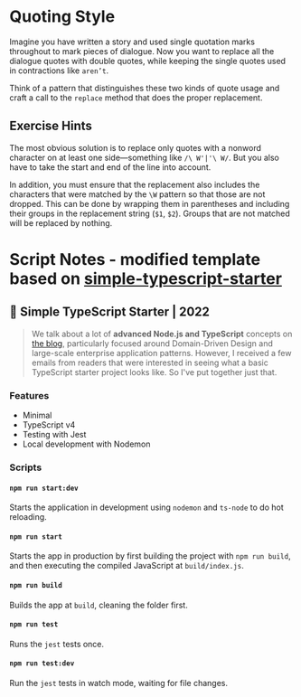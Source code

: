 # Quoting Style

Imagine you have written a story and used single quotation marks throughout to mark pieces of dialogue. Now you want to replace all the dialogue
quotes with double quotes, while keeping the single quotes used in contractions like `aren’t`.

Think of a pattern that distinguishes these two kinds of quote usage and
craft a call to the `replace` method that does the proper replacement.

## Exercise Hints

The most obvious solution is to replace only quotes with a nonword character on at least one side—something like `/\ W'|'\ W/`. But you also have to
take the start and end of the line into account.

In addition, you must ensure that the replacement also includes
the characters that were matched by the `\W` pattern so that those are not
dropped. This can be done by wrapping them in parentheses and including
their groups in the replacement string (`$1`, `$2`). Groups that are not matched
will be replaced by nothing.

# Script Notes - modified template based on [simple-typescript-starter](https://github.com/stemmlerjs/simple-typescript-starter)

## 🧰 Simple TypeScript Starter | 2022

> We talk about a lot of **advanced Node.js and TypeScript** concepts on [the blog](https://khalilstemmler.com), particularly focused around Domain-Driven Design and large-scale enterprise application patterns. However, I received a few emails from readers that were interested in seeing what a basic TypeScript starter project looks like. So I've put together just that.

### Features

- Minimal
- TypeScript v4
- Testing with Jest
- Local development with Nodemon

### Scripts

#### `npm run start:dev`

Starts the application in development using `nodemon` and `ts-node` to do hot reloading.

#### `npm run start`

Starts the app in production by first building the project with `npm run build`, and then executing the compiled JavaScript at `build/index.js`.

#### `npm run build`

Builds the app at `build`, cleaning the folder first.

#### `npm run test`

Runs the `jest` tests once.

#### `npm run test:dev`

Run the `jest` tests in watch mode, waiting for file changes.
